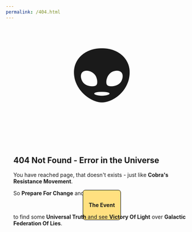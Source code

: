 ```yaml
---
permalink: /404.html
---
```

<section style="display: flex; flex-direction: row; flex-wrap: wrap; justify-content: center; align-items:center">
	<div style="font-size:13.0em;margin-left:20px;margin-right:20px">👽</div>
	<div style="flex-basis:65%;flex-grow:1;margin-left:20px;margin-right:20px">
		<h2>404 Not Found - Error in the Universe</h2>
		<p>You have reached page, that doesn't exists - just like <b>Cobra's Resistance Movement</b>.</p>
		<p>So <b>Prepare For Change</b> and follow</p>
		<p align="center"><a href="/" title="Prepare For Change, follow The Event by clicking here" style="padding:30px 15px 30px 15px;background-color:#ffe080;border:1px solid #000;border-radius:7px;text-decoration:none"><b>The Event</b></a></p>
		<p>to find some <strong>Universal Truth</strong> and see <b>Victory Of Light</b> over <b>Galactic Federation Of Lies</b>.</p>
	</div>
</section>
